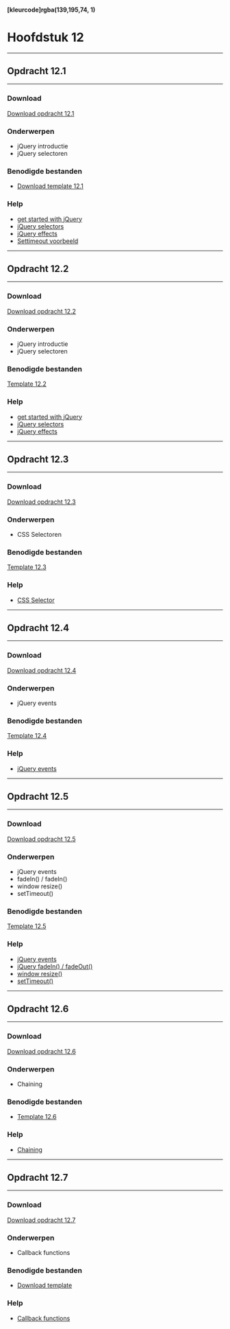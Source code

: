 #### [kleurcode]rgba(139,195,74, 1)

# Hoofdstuk 12

---
## Opdracht 12.1
---

### Download
<a href="https://elo.kw1c.nl/CMS/Studie/811%20ICT-Academie/811%20VakkenInhoud/%5BB.16%20JAV%5D%20Javascript/25187%20%C2%A0%20Applicatie-%20en%20mediaontwikkelaar/Periode%2003/Productie/02.%20Opdrachten/Opdracht%2012.1.pdf" target="_blank">Download opdracht 12.1</a>

### Onderwerpen
- jQuery introductie
- jQuery selectoren

### Benodigde bestanden
- <a href="https://elo.kw1c.nl/CMS/Studie/811%20ICT-Academie/811%20VakkenInhoud/%5BB.16%20JAV%5D%20Javascript/25187%20%C2%A0%20Applicatie-%20en%20mediaontwikkelaar/Periode%2003/Productie/03.%20Scripts/Template%2012.1.rar" target="_blank">Download template 12.1</a>

### Help
- <a href="https://www.w3schools.com/jquery/jquery_get_started.asp" target="_blank">get started with jQuery</a>
- <a href="https://www.w3schools.com/jquery/jquery_selectors.asp" target="_blank">jQuery selectors</a>
- <a href="https://www.w3schools.com/jquery/jquery_ref_effects.asp" target="_blank">jQuery effects</a>
- <a href="https://www.w3schools.com/jsref/tryit.asp?filename=tryjsref_win_settimeout1" target="_blank">Settimeout voorbeeld</a>



---
## Opdracht 12.2
---

### Download
<a href="https://elo.kw1c.nl/CMS/Studie/811%20ICT-Academie/811%20VakkenInhoud/%5BB.16%20JAV%5D%20Javascript/25187%20%C2%A0%20Applicatie-%20en%20mediaontwikkelaar/Periode%2003/Productie/02.%20Opdrachten/Opdracht%2012.2.pdf" target="_blank">Download opdracht 12.2</a>

### Onderwerpen
- jQuery introductie
- jQuery selectoren


### Benodigde bestanden
<a href="https://elo.kw1c.nl/CMS/Studie/811%20ICT-Academie/811%20VakkenInhoud/%5BB.16%20JAV%5D%20Javascript/25187%20%C2%A0%20Applicatie-%20en%20mediaontwikkelaar/Periode%2003/Productie/03.%20Scripts/Template%2012.2.zip" target="_blank">Template 12.2</a>

### Help
- <a href="https://www.w3schools.com/jquery/jquery_get_started.asp" target="_blank">get started with jQuery</a>
- <a href="https://www.w3schools.com/jquery/jquery_selectors.asp" target="_blank">jQuery selectors</a>
- <a href="https://www.w3schools.com/jquery/jquery_ref_effects.asp" target="_blank">jQuery effects</a>

---
## Opdracht 12.3
---

### Download
<a href="https://elo.kw1c.nl/CMS/Studie/811%20ICT-Academie/811%20VakkenInhoud/%5BB.16%20JAV%5D%20Javascript/25187%20%C2%A0%20Applicatie-%20en%20mediaontwikkelaar/Periode%2003/Productie/02.%20Opdrachten/Opdracht%2012.3.pdf" target="_blank">Download opdracht 12.3</a>

### Onderwerpen
- CSS Selectoren

### Benodigde bestanden
<a href="https://elo.kw1c.nl/CMS/Studie/811%20ICT-Academie/811%20VakkenInhoud/%5BB.16%20JAV%5D%20Javascript/25187%20%C2%A0%20Applicatie-%20en%20mediaontwikkelaar/Periode%2003/Productie/03.%20Scripts/Template%2012.3.rar" target="_blank">Template 12.3</a>

### Help
- <a href="https://www.w3schools.com/cssref/css_selectors.asp" target="_blank">CSS Selector</a>




---
## Opdracht 12.4
---

### Download
<a href="https://elo.kw1c.nl/CMS/Studie/811%20ICT-Academie/811%20VakkenInhoud/%5BB.16%20JAV%5D%20Javascript/25187%20%C2%A0%20Applicatie-%20en%20mediaontwikkelaar/Periode%2003/Productie/02.%20Opdrachten/Opdracht%2012.4.pdf" target="_blank">Download opdracht 12.4</a>

### Onderwerpen
- jQuery events

### Benodigde bestanden
<a href="https://elo.kw1c.nl/CMS/Studie/811%20ICT-Academie/811%20VakkenInhoud/%5BB.16%20JAV%5D%20Javascript/25187%20%C2%A0%20Applicatie-%20en%20mediaontwikkelaar/Periode%2003/Productie/03.%20Scripts/Template%2012.4.rar" target="_blank">Template 12.4</a>

### Help
- <a href="https://www.w3schools.com/jquery/jquery_events.asp" target="_blank">jQuery events</a>

---
## Opdracht 12.5
---

### Download
<a href="https://elo.kw1c.nl/CMS/Studie/811%20ICT-Academie/811%20VakkenInhoud/%5BB.16%20JAV%5D%20Javascript/25187%20%C2%A0%20Applicatie-%20en%20mediaontwikkelaar/Periode%2003/Productie/02.%20Opdrachten/Opdracht%2012.5.pdf" target="_blank">Download opdracht 12.5</a>

### Onderwerpen
- jQuery events
- fadeIn() / fadeIn()
- window resize()
- setTimeout()

### Benodigde bestanden
<a href="https://elo.kw1c.nl/CMS/Studie/811%20ICT-Academie/811%20VakkenInhoud/%5BB.16%20JAV%5D%20Javascript/25187%20%C2%A0%20Applicatie-%20en%20mediaontwikkelaar/Periode%2003/Productie/03.%20Scripts/Template%2012.5.rar" target="_blank">Template 12.5</a>

### Help
- <a href="https://www.w3schools.com/jquery/jquery_events.asp" target="_blank">jQuery events</a>
- <a href="https://www.w3schools.com/jquery/eff_fadein.asp" target="_blank">jQuery fadeIn() / fadeOut()</a>
- <a href="https://www.w3schools.com/jquery/event_resize.asp" target="_blank">window resize()</a>
- <a href="https://www.w3schools.com/jsref/met_win_settimeout.asp" target="_blank">setTimeout()</a>


---
## Opdracht 12.6
---

### Download
<a href="https://elo.kw1c.nl/CMS/Studie/811%20ICT-Academie/811%20VakkenInhoud/%5BB.16%20JAV%5D%20Javascript/25187%20%C2%A0%20Applicatie-%20en%20mediaontwikkelaar/Periode%2003/Productie/02.%20Opdrachten/Opdracht%2012.6.pdf" target="_blank">Download opdracht 12.6</a>

### Onderwerpen
- Chaining

### Benodigde bestanden
- <a href="https://elo.kw1c.nl/CMS/Studie/811%20ICT-Academie/811%20VakkenInhoud/%5BB.16%20JAV%5D%20Javascript/25187%20%C2%A0%20Applicatie-%20en%20mediaontwikkelaar/Periode%2003/Productie/03.%20Scripts/Template%2012.6.zip">Template 12.6</a>

### Help
- <a href="https://www.w3schools.com/jquery/jquery_chaining.asp" target="_blank">Chaining</a>

---
## Opdracht 12.7
---

### Download
<a href="https://elo.kw1c.nl/CMS/Studie/811%20ICT-Academie/811%20VakkenInhoud/%5BB.16%20JAV%5D%20Javascript/25187%20%C2%A0%20Applicatie-%20en%20mediaontwikkelaar/Periode%2003/Productie/02.%20Opdrachten/Opdracht%2012.7.pdf" target="_blank">Download opdracht 12.7</a>

### Onderwerpen
- Callback functions

### Benodigde bestanden
- <a href="https://elo.kw1c.nl/CMS/Studie/811%20ICT-Academie/811%20VakkenInhoud/%5BB.16%20JAV%5D%20Javascript/25187%20%C2%A0%20Applicatie-%20en%20mediaontwikkelaar/Periode%2003/Productie/03.%20Scripts/Template%2012.7.rar" target="blank">Download template</a>

### Help
- <a href="https://www.w3schools.com/jquery/jquery_callback.asp" target="_blank">Callback functions</a>


